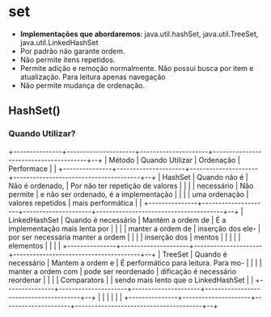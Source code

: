 # set

* **Implementações que abordaremos**: java.util.hashSet, java.util.TreeSet, java.util.LinkedHashSet
* Por padrão não garante ordem.
* Não permite itens repetidos.
* Permite adição e remoção normalmente. Não possui busca por item e atualização. Para leitura apenas navegação
* Não permite mudança de ordenação.

## HashSet()

### Quando Utilizar?
+---------------+---------------------+---------------------+---------------------------------------+--+
| Método        | Quando Utilizar     | Ordenação           | Performace                            |  |
+---------------+---------------------+---------------------+---------------------------------------+--+
| HashSet       | Quando não é        | Não é ordenado,     | Por não ter repetição de valores      |  |
|               | necessário          | Não permite         | e não ser ordenado, é a implementação |  |
|               | uma ordenação       | valores repetidos   | mais performática                     |  |
+---------------+---------------------+---------------------+---------------------------------------+--+
| LinkedHashSet | Quando é necessário | Mantém a ordem de   | É a implementação mais lenta por      |  |
|               | manter a ordem de   | inserção dos ele-   | por ser necessária manter a ordem     |  |
|               | inserção dos        | mentos              |                                       |  |
|               | elementos           |                     |                                       |  |
+---------------+---------------------+---------------------+---------------------------------------+--+
| TreeSet       | Quando é necessário | Mantem a ordem e    | É performático para leitura. Para mo- |  |
|               | manter a ordem com  | pode ser reordenado | dificação é necessário reordenar      |  |
|               | Comparators         |                     | sendo mais lento que o LinkedHashSet  |  |
+---------------+---------------------+---------------------+---------------------------------------+--+
|               |                     |                     |                                       |  |
+---------------+---------------------+---------------------+---------------------------------------+--+

